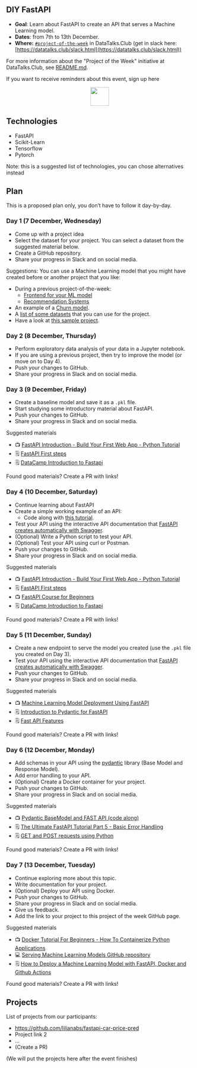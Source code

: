 ## DIY FastAPI

* **Goal**: Learn about FastAPI to create an API that serves a Machine Learning model.
* **Dates**: from 7th to 13th December.
* **Where:** [`#project-of-the-week`](https://app.slack.com/client/T01ATQK62F8/C02BP4FQH36) in DataTalks.Club (get in slack here: [https://datatalks.club/slack.html](https://datatalks.club/slack.html))

For more information about the "Project of the Week" initiative
at DataTalks.Club, see [README.md](README.md).

If you want to receive reminders about this event, sign up here

<p align="center">
  <a href="https://lu.ma/dtc-potw-fastapi"><img src="https://user-images.githubusercontent.com/875246/185755203-17945fd1-6b64-46f2-8377-1011dcb1a444.png" height="50" /></a>
</p>


## Technologies 

* FastAPI
* Scikit-Learn
* Tensorflow
* Pytorch


Note: this is a suggested list of technologies, you can chose
alternatives instead

## Plan

This is a proposed plan only, you don’t have to follow it day-by-day.


### Day 1 (7 December, Wednesday)

* Come up with a project idea 
* Select the dataset for your project. You can select a dataset from the suggested material below.
* Create a GitHub repository.
* Share your progress in Slack and on social media.

Suggestions:
You can use a Machine Learning model that you might have created before or another project that you like: 
* During a previous project-of-the-week:
  * [Frontend for your ML model](https://github.com/DataTalksClub/project-of-the-week/blob/main/2022-08-14-frontend.md)
  * [Recommendation Systems](https://github.com/DataTalksClub/project-of-the-week/blob/main/2022-10-19-recommenders-1.md)
* An example of a [Churn model](https://github.com/alexeygrigorev/mlbookcamp-code/tree/master/course-zoomcamp/05-deployment/code).
* A [list of some datasets](https://github.com/DataTalksClub/data-engineering-zoomcamp/blob/main/week_7_project/datasets.md) that you can use for the project.
* Have a look at [this sample project](https://github.com/lilianabs/fastapi-car-price-pred).

### Day 2 (8 December, Thursday)

* Perform exploratory data analysis of your data in a Jupyter notebook.
* If you are using a previous project, then try to improve the model (or move on to Day 4).
* Push your changes to GitHub.
* Share your progress in Slack and on social media.

### Day 3 (9 December, Friday)

* Create a baseline model and save it as a `.pkl` file.
* Start studying some introductory material about FastAPI.
* Push your changes to GitHub.
* Share your progress in Slack and on social media.


Suggested materials

* 📺 [FastAPI Introduction - Build Your First Web App - Python Tutorial](https://www.youtube.com/watch?v=0RS9W8MtZe4)
* 🗒️ [FastAPI First steps](https://fastapi.tiangolo.com/tutorial/first-steps/)
* 🗒️ [DataCamp Introduction to Fastapi](https://www.datacamp.com/tutorial/introduction-fastapi-tutorial)

Found good materials? Create a PR with links!

### Day 4 (10 December, Saturday)

* Continue learning about FastAPI
* Create a simple working example of an API:
   * Code along with [this tutorial](https://www.youtube.com/watch?v=0RS9W8MtZe4).
* Test your API using the interactive API documentation that [FastAPI creates automatically with Swagger](https://fastapi.tiangolo.com/tutorial/first-steps/#interactive-api-docs).
* (Optional) Write a Python script to test your API.
* (Optional) Test your API using curl or Postman.
* Push your changes to GitHub.
* Share your progress in Slack and on social media.

Suggested materials

* 📺 [FastAPI Introduction - Build Your First Web App - Python Tutorial](https://www.youtube.com/watch?v=0RS9W8MtZe4)
* 🗒️ [FastAPI First steps](https://fastapi.tiangolo.com/tutorial/first-steps/)
* 📺 [FastAPI Course for Beginners](https://www.youtube.com/watch?v=tLKKmouUams)
* 🗒️ [DataCamp Introduction to Fastapi](https://www.datacamp.com/tutorial/introduction-fastapi-tutorial)

Found good materials? Create a PR with links!

### Day 5 (11 December, Sunday)

* Create a new endpoint to serve the model you created (use the `.pkl` file you created on Day 3).
* Test your API using the interactive API documentation that [FastAPI creates automatically with Swagger](https://fastapi.tiangolo.com/tutorial/first-steps/#interactive-api-docs).
* Push your changes to GitHub.
* Share your progress in Slack and on social media.


Suggested materials
* 📺 [Machine Learning Model Deployment Using FastAPI](https://www.youtube.com/watch?v=0s-oat69UqU)
* 🗒️ [Introduction to Pydantic for FastAPI](https://www.fastapitutorial.com/blog/introduction-pydantic-for-fastapi/)
* 🗒️ [Fast API Features](https://fastapi.tiangolo.com/features/)


Found good materials? Create a PR with links!


### Day 6 (12 December, Monday)

* Add schemas in your API using the [pydantic](https://pydantic-docs.helpmanual.io/) library (Base Model and Response Model).
* Add error handling to your API.
* (Optional) Create a Docker container for your project.
* Push your changes to GitHub.
* Share your progress in Slack and on social media.


Suggested materials

* 📺 [Pydantic BaseModel and FAST API (code along)](https://www.youtube.com/watch?v=ZZhBIyXbY4I)
* 🗒️ [The Ultimate FastAPI Tutorial Part 5 - Basic Error Handling](https://christophergs.com/tutorials/ultimate-fastapi-tutorial-pt-5-basic-error-handling/)
* 🗒️ [GET and POST requests using Python](https://www.geeksforgeeks.org/get-post-requests-using-python/)

Found good materials? Create a PR with links!


### Day 7 (13 December, Tuesday)

* Continue exploring more about this topic.
* Write documentation for your project.
* (Optional) Deploy your API using Docker.
* Push your changes to GitHub.
* Share your progress in Slack and on social media.
* Give us feedback.
* Add the link to your project to this project of the week GitHub page.

Suggested materials

* 📺 [Docker Tutorial For Beginners - How To Containerize Python Applications](https://www.youtube.com/watch?v=bi0cKgmRuiA)
* 💻 [Serving Machine Learning Models GitHub repository](https://github.com/Nneji123/Serving-Machine-Learning-Models)
* 🗒️ [How to Deploy a Machine Learning Model with FastAPI, Docker and Github Actions](https://towardsdatascience.com/how-to-deploy-a-machine-learning-model-with-fastapi-docker-and-github-actions-13374cbd638a)

Found good materials? Create a PR with links!



## Projects

List of projects from our participants:

* https://github.com/lilianabs/fastapi-car-price-pred
* Project link 2
* ...
* (Create a PR)

(We will put the projects here after the event finishes)
